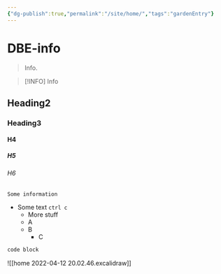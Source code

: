 ```yaml
---
{"dg-publish":true,"permalink":"/site/home/","tags":"gardenEntry"}
---
```

# DBE-info
> Info. 

>[!INFO]
> Info

## Heading2
### Heading3
#### H4
##### H5
###### H6
```ad-info
Some information
```

- Some text `ctrl c` 
	- More stuff
	- A
	- B
		- C

```sh
code block
```

![[home 2022-04-12 20.02.46.excalidraw]]